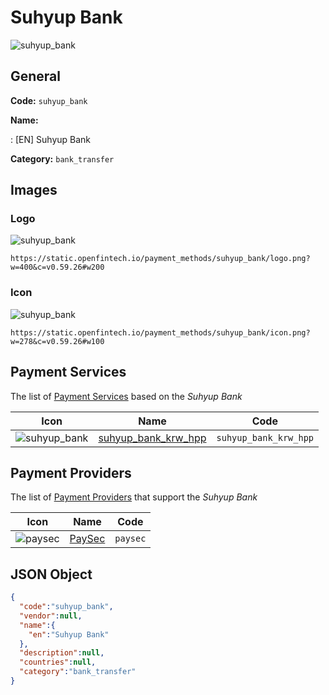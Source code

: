 
# Suhyup Bank 
![suhyup_bank](https://static.openfintech.io/payment_methods/suhyup_bank/logo.png?w=400&c=v0.59.26#w200)  

## General 
**Code:** `suhyup_bank` 
 
**Name:** 
 
:	[EN] Suhyup Bank 
 
**Category:** `bank_transfer` 
 

## Images 

### Logo 
![suhyup_bank](https://static.openfintech.io/payment_methods/suhyup_bank/logo.png?w=400&c=v0.59.26#w200)  

```
https://static.openfintech.io/payment_methods/suhyup_bank/logo.png?w=400&c=v0.59.26#w200
```  

### Icon 
![suhyup_bank](https://static.openfintech.io/payment_methods/suhyup_bank/icon.png?w=278&c=v0.59.26#w100)  

```
https://static.openfintech.io/payment_methods/suhyup_bank/icon.png?w=278&c=v0.59.26#w100
```  

## Payment Services 
 
The list of [Payment Services](/payment-services/) based on the _Suhyup Bank_ 

|Icon|Name|Code| 
|:---:|:---:|:---:| 
|![suhyup_bank](https://static.openfintech.io/payment_methods/suhyup_bank/icon.png?w=278&c=v0.59.26#w100) |[suhyup_bank_krw_hpp](/payment-services/suhyup_bank_krw_hpp/)|`suhyup_bank_krw_hpp`| 
 

## Payment Providers 
 
The list of [Payment Providers](/payment-providers/) that support the _Suhyup Bank_ 

|Icon|Name|Code| 
|:---:|:---:|:---:| 
|![paysec](https://static.openfintech.io/payment_providers/paysec/icon.png?w=278&c=v0.59.26#w100) |[PaySec](/payment-providers/paysec/)|`paysec`| 
 

## JSON Object 

```json
{
  "code":"suhyup_bank",
  "vendor":null,
  "name":{
    "en":"Suhyup Bank"
  },
  "description":null,
  "countries":null,
  "category":"bank_transfer"
}
```  
